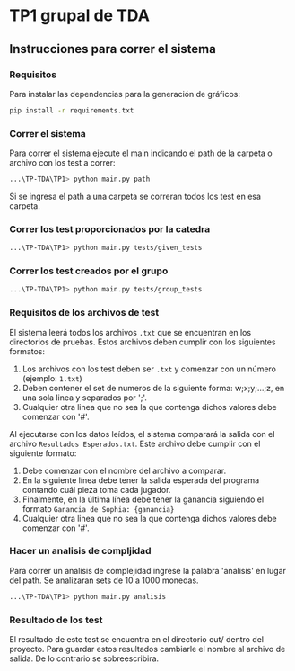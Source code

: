 ﻿# TP1 grupal de TDA
## Instrucciones para correr el sistema

### Requisitos
Para instalar las dependencias para la generación de gráficos:
 ```bash
 pip install -r requirements.txt
 ```

### Correr el sistema
Para correr el sistema ejecute el main indicando el path de la carpeta  o archivo con los test a correr:
```bash
...\TP-TDA\TP1> python main.py path
```
Si se ingresa el path a una carpeta se correran todos los test en esa carpeta.

### Correr los test proporcionados por la catedra

```bash
...\TP-TDA\TP1> python main.py tests/given_tests
```

### Correr los test creados por el grupo
```bash
...\TP-TDA\TP1> python main.py tests/group_tests
```

### Requisitos de los archivos de test

El sistema leerá todos los archivos `.txt` que se encuentran en los directorios de pruebas. Estos archivos deben cumplir con los siguientes formatos:

1. Los archivos con los test deben ser `.txt` y comenzar con un número (ejemplo: `1.txt`)
2. Deben contener el set de numeros de la siguiente forma: w;x;y;...;z, en una sola linea y separados por ';'.
3. Cualquier otra linea que no sea la que contenga dichos valores debe comenzar con '#'.

Al ejecutarse con los datos leídos, el sistema comparará la salida con el archivo `Resultados Esperados.txt`. Este archivo debe cumplir con el siguiente formato:

1. Debe comenzar con el nombre del archivo a comparar.
2. En la siguiente línea debe tener la salida esperada del programa contando cuál pieza toma cada jugador.
3. Finalmente, en la última línea debe tener la ganancia siguiendo el formato `Ganancia de Sophia: {ganancia}`
4. Cualquier otra linea que no sea la que contenga dichos valores debe comenzar con '#'.

### Hacer un analisis de compljidad
Para correr un analisis de complejidad ingrese la palabra 'analisis' en lugar del path. Se analizaran sets de 10 a 1000 monedas.

```bash
...\TP-TDA\TP1> python main.py analisis
```

### Resultado de los test
El resultado de este test se encuentra en el directorio out/ dentro del proyecto.
Para guardar estos resultados cambiarle el nombre al archivo de salida.
De lo contrario se sobreescribira.